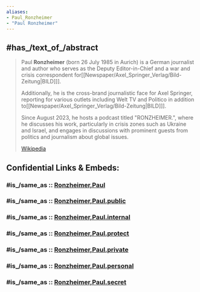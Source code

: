 ```yaml
---
aliases:
- Paul_Ronzheimer
- "Paul Ronzheimer"
---
```


## #has_/text_of_/abstract 

> Paul **Ronzheimer** (born 26 July 1985 in Aurich) is a German journalist and author 
> who serves as the Deputy Editor-in-Chief and a war and crisis correspondent for[[Newspaper/Axel_Springer_Verlag/Bild-Zeitung|BILD]]]. 
> 
> Additionally, he is the cross-brand journalistic face for Axel Springer, 
> reporting for various outlets including Welt TV and Politico in addition to[[Newspaper/Axel_Springer_Verlag/Bild-Zeitung|BILD]]]. 
> 
> Since August 2023, he hosts a podcast titled "RONZHEIMER.", where he discusses his work, 
> particularly in crisis zones such as Ukraine and Israel, 
> and engages in discussions with prominent guests from politics and journalism 
> about global issues.
>
> [Wikipedia](https://en.wikipedia.org/wiki/Paul%20Ronzheimer) 


## Confidential Links & Embeds: 

### #is_/same_as :: [Ronzheimer,Paul](/_Standards/Society/Communication/Media/Journalism/Journalist/Ronzheimer,Paul.md) 

### #is_/same_as :: [Ronzheimer,Paul.public](/_public/Society/Communication/Media/Journalism/Journalist/Ronzheimer,Paul.public.md) 

### #is_/same_as :: [Ronzheimer,Paul.internal](/_internal/Society/Communication/Media/Journalism/Journalist/Ronzheimer,Paul.internal.md) 

### #is_/same_as :: [Ronzheimer,Paul.protect](/_protect/Society/Communication/Media/Journalism/Journalist/Ronzheimer,Paul.protect.md) 

### #is_/same_as :: [Ronzheimer,Paul.private](/_private/Society/Communication/Media/Journalism/Journalist/Ronzheimer,Paul.private.md) 

### #is_/same_as :: [Ronzheimer,Paul.personal](/_personal/Society/Communication/Media/Journalism/Journalist/Ronzheimer,Paul.personal.md) 

### #is_/same_as :: [Ronzheimer,Paul.secret](/_secret/Society/Communication/Media/Journalism/Journalist/Ronzheimer,Paul.secret.md)

